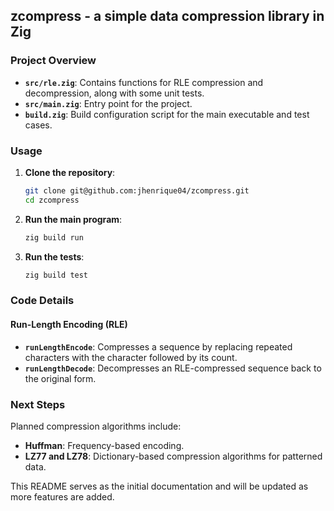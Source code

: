 ## zcompress - a simple data compression library in Zig

### Project Overview

- **`src/rle.zig`**: Contains functions for RLE compression and decompression, along with some unit tests.
- **`src/main.zig`**: Entry point for the project.
- **`build.zig`**: Build configuration script for the main executable and test cases.

### Usage

1. **Clone the repository**:
    ```bash
    git clone git@github.com:jhenrique04/zcompress.git
    cd zcompress
    ```

2. **Run the main program**:
    ```bash
    zig build run
    ```

3. **Run the tests**:
    ```bash
    zig build test
    ```

### Code Details

#### Run-Length Encoding (RLE)

- **`runLengthEncode`**: Compresses a sequence by replacing repeated characters with the character followed by its count.
- **`runLengthDecode`**: Decompresses an RLE-compressed sequence back to the original form.

### Next Steps

Planned compression algorithms include:
- **Huffman**: Frequency-based encoding.
- **LZ77 and LZ78**: Dictionary-based compression algorithms for patterned data.

This README serves as the initial documentation and will be updated as more features are added.
